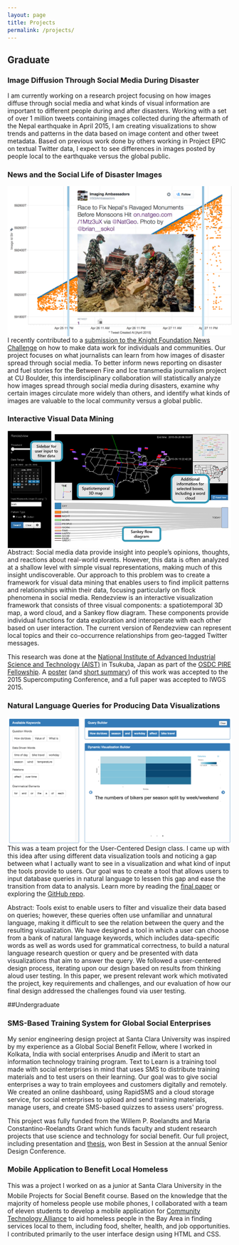 ```yaml
---
layout: page
title: Projects
permalink: /projects/
---
```


## Graduate

### Image Diffusion Through Social Media During Disaster

I am currently working on a research project focusing on how images diffuse through social media and what kinds of visual information are important to different people during and after disasters. Working with a set of over 1 million tweets containing images collected during the aftermath of the Nepal earthquake in April 2015, I am creating visualizations to show trends and patterns in the data based on image content and other tweet metadata. Based on previous work done by others working in Project EPIC on textual Twitter data, I expect to see differences in images posted by people local to the earthquake versus the global public.

### News and the Social Life of Disaster Images
<img src="/assets/knight_news_challenge.png" class="image-right" align="right"/>

I recently contributed to a <a href="https://www.newschallenge.org/challenge/data/entries/news-and-the-social-life-of-disaster-images">submission to the Knight Foundation News Challenge</a> on how to make data work for individuals and communities. Our project focuses on what journalists can learn from how images of disaster spread through social media. To better inform news reporting on disaster and fuel stories for the Between Fire and Ice transmedia journalism project at CU Boulder, this interdisciplinary collaboration will statistically analyze how images spread through social media during disasters, examine why certain images circulate more widely than others, and identify what kinds of images are valuable to the local community versus a global public.

### Interactive Visual Data Mining
<img src="/assets/rendezview.png" class="image-right" align="right"/>

Abstract: Social media data provide insight into people’s opinions, thoughts, and reactions about real-world events. However, this data is often analyzed at a shallow level with simple visual representations, making much of this insight undiscoverable. Our approach to this problem was to create a framework for visual data mining that enables users to find implicit patterns and relationships within their data, focusing particularly on flock phenomena in social media. Rendezview is an interactive visualization framework that consists of three visual components: a spatiotemporal 3D map, a word cloud, and a Sankey flow diagram. These components provide individual functions for data exploration and interoperate with each other based on user interaction. The current version of Rendezview can represent local topics and their co-occurrence relationships from geo-tagged Twitter messages.

This research was done at the [National Institute of Advanced Industrial Science and Technology (AIST)](https://www.aist.go.jp/index_en.html) in Tsukuba, Japan as part of the [OSDC PIRE Fellowship](http://pire.opensciencedatacloud.org/). A [poster](/assets/files/Poster.pdf) (and [short summary](/assets/files/Poster_summary.pdf)) of this work was accepted to the 2015 Supercomputing Conference, and a full paper was accepted to IWGS 2015.

### Natural Language Queries for Producing Data Visualizations
<img src="/assets/Natural_lang_queries_for_producing_data_vis.png" class="image-right" align="right"/>

This was a team project for the User-Centered Design class. I came up with this idea after using different data visualization tools and noticing a gap between what I actually want to see in a visualization and what kind of input the tools provide to users. Our goal was to create a tool that allows users to input database queries in natural language to lessen this gap and ease the transition from data to analysis. Learn more by reading the [final paper](/assets/files/Natural_lang_queries_for_producing_data_vis.pdf) or exploring the [GitHub repo](https://github.com/melissabica/DataVisProject).

Abstract: Tools exist to enable users to filter and visualize their data based on queries; however, these queries often use unfamiliar and unnatural language, making it difficult to see the relation between the query and the resulting visualization. We have designed a tool in which a user can choose from a bank of natural language keywords, which includes data-specific words as well as words used for grammatical correctness, to build a natural language research question or query and be presented with data visualizations that aim to answer the query. We followed a user-centered design process, iterating upon our design based on results from thinking aloud user testing. In this paper, we present relevant work which motivated the project, key requirements and challenges, and our evaluation of how our final design addressed the challenges found via user testing.


##Undergraduate

### SMS-Based Training System for Global Social Enterprises
<!-- <img src="/assets/texttolearn.png" class="image-right" align="right"/> -->

My senior engineering design project at Santa Clara University was inspired by my experience as a Global Social Benefit Fellow, where I worked in Kolkata, India with social enterprises Anudip and iMerit to start an information technology training program. Text to Learn is a training tool made with social enterprises in mind that uses SMS to distribute training materials and to test users on their learning. Our goal was to give social enterprises a way to train employees and customers digitally and remotely. We created an online dashboard, using RapidSMS and a cloud storage service, for social enterprises to upload and send training materials, manage users, and create SMS-based quizzes to assess users' progress.

This project was fully funded from the Willem P. Roelandts and Maria Constantino-Roelandts Grant which funds faculty and student research projects that use science and technology for social benefit. Our full project, including presentation and [thesis](https://scholarcommons.scu.edu/handle/11123/616), won Best in Session at the annual Senior Design Conference.

### Mobile Application to Benefit Local Homeless

This was a project I worked on as a junior at Santa Clara University in the Mobile Projects for Social Benefit course. Based on the knowledge that the majority of homeless people use mobile phones, I collaborated with a team of eleven students to develop a mobile application for [Community Technology Alliance](http://www.ctagroup.org/mobile-projects-for-social-benefit/) to aid homeless people in the Bay Area in finding services local to them, including food, shelter, health, and job opportunities. I contributed primarily to the user interface design using HTML and CSS. 